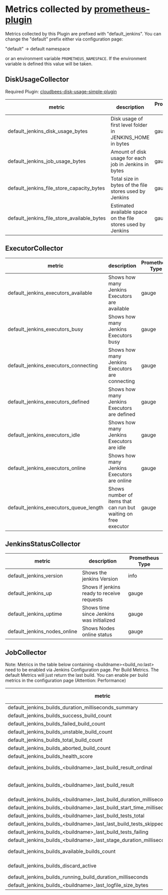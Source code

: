 # Metrics collected by [prometheus-plugin](../../README.md)

Metrics collected by this Plugin are prefixed with "default_jenkins".
You can change the "default" prefix either via configuration page:

"default" -&gt; default namespace

or an environment variable ```PROMETHEUS_NAMESPACE```.
If the environment variable is defined this value will be taken.

## DiskUsageCollector

Required Plugin:
[cloudbees-disk-usage-simple-plugin](https://github.com/jenkinsci/cloudbees-disk-usage-simple-plugin)

| metric                                     | description                                                  | Prometheus Type |
|--------------------------------------------|--------------------------------------------------------------|-----------------|
| default_jenkins_disk_usage_bytes           | Disk usage of first level folder in JENKINS_HOME in bytes    | gauge           |
| default_jenkins_job_usage_bytes            | Amount of disk usage for each job in Jenkins in bytes        | gauge           |
| default_jenkins_file_store_capacity_bytes  | Total size in bytes of the file stores used by Jenkins       | gauge           |
| default_jenkins_file_store_available_bytes | Estimated available space on the file stores used by Jenkins | gauge           |

## ExecutorCollector

| metric                                 | description                                                     | Prometheus Type |
|----------------------------------------|-----------------------------------------------------------------|-----------------|
| default_jenkins_executors_available    | Shows how many Jenkins Executors are available                  | gauge           |
| default_jenkins_executors_busy         | Shows how many Jenkins Executors busy                           | gauge           |
| default_jenkins_executors_connecting   | Shows how many Jenkins Executors are connecting                 | gauge           |
| default_jenkins_executors_defined      | Shows how many Jenkins Executors are defined                    | gauge           |
| default_jenkins_executors_idle         | Shows how many Jenkins Executors are idle                       | gauge           |
| default_jenkins_executors_online       | Shows how many Jenkins Executors are online                     | gauge           |
| default_jenkins_executors_queue_length | Shows number of items that can run but waiting on free executor | gauge           |

## JenkinsStatusCollector

| metric                       | description                                | Prometheus Type |
|------------------------------|--------------------------------------------|-----------------|
| default_jenkins_version      | Shows the jenkins Version                  | info            |
| default_jenkins_up           | Shows if jenkins ready to receive requests | gauge           |
| default_jenkins_uptime       | Shows time since Jenkins was initialized   | gauge           |
| default_jenkins_nodes_online | Shows Nodes online status                  | gauge           |

## JobCollector

Note: Metrics in the table below containing &lt;buildname&gt;&lt;build_no:last&gt; need to be enabled via Jenkins
Configuration
page. Per Build Metrics. The default Metrics
will just return the last build. You can enable per build metrics in the configuration page (Attention: Performance)

| metric                                                                            | description                                                                                                                                                                   | Prometheus Type |
|-----------------------------------------------------------------------------------|-------------------------------------------------------------------------------------------------------------------------------------------------------------------------------|-----------------|
| default_jenkins_builds_duration_milliseconds_summary                              | Summary of Jenkins build times in milliseconds by Job                                                                                                                         | summary         |
| default_jenkins_builds_success_build_count                                        | Successful build count                                                                                                                                                        | counter         |
| default_jenkins_builds_failed_build_count                                         | Failed build count                                                                                                                                                            | counter         |
| default_jenkins_builds_unstable_build_count                                       | Unstable build count                                                                                                                                                          | counter         |
| default_jenkins_builds_total_build_count                                          | Total build count (excluding not_built statuses)                                                                                                                              | counter         |
| default_jenkins_builds_aborted_build_count                                        | Aborted build count                                                                                                                                                           | counter         |
| default_jenkins_builds_health_score                                               | Health score of a job                                                                                                                                                         | gauge           |
| default_jenkins_builds_&lt;buildname&gt;_last_build_result_ordinal                | Build status of a job (0=SUCCESS,1=UNSTABLE,2=FAILURE,3=NOT_BUILT,4=ABORTED)                                                                                                  | gauge           |
| default_jenkins_builds_&lt;buildname&gt;_last_build_result                        | Build status of a job as a boolean value (1 or 0). &lt;br/&gt;Where 1 stands for the build status SUCCESS or UNSTABLE and 0 for the build states FAILURE,NOT_BUILT or ABORTED | gauge           |
| default_jenkins_builds_&lt;buildname&gt;_last_build_duration_milliseconds         | Build times in milliseconds of last build                                                                                                                                     | gauge           |
| default_jenkins_builds_&lt;buildname&gt;_last_build_start_time_milliseconds       | Last build start timestamp in milliseconds                                                                                                                                    | gauge           |
| default_jenkins_builds_&lt;buildname&gt;_last_build_tests_total                   | Number of total tests during the last build                                                                                                                                   | gauge           |
| default_jenkins_builds_&lt;buildname&gt;_last_last_build_tests_skipped            | Number of skipped tests during the last build                                                                                                                                 | gauge           |
| default_jenkins_builds_&lt;buildname&gt;_last_build_tests_failing                 | Number of failing tests during the last build                                                                                                                                 | gauge           |
| default_jenkins_builds_&lt;buildname&gt;_last_stage_duration_milliseconds_summary | Summary of Jenkins build times by Job and Stage in the last build                                                                                                             | summary         |
| default_jenkins_builds_available_builds_count                                     | Gauge which indicates how many builds are available for the given job                                                                                                         | gauge           |
| default_jenkins_builds_discard_active                                             | Gauge which indicates if the build discard feature is active for the job.                                                                                                     | gauge           |
| default_jenkins_builds_running_build_duration_milliseconds                        | Gauge which indicates the runtime of the current build.                                                                                                                       | gauge           |
| default_jenkins_builds_&lt;buildname&gt;_last_logfile_size_bytes                  | Gauge which shows the log file size in bytes.                                                                                                                                 | gauge           |




